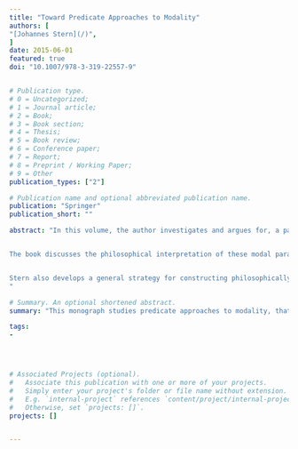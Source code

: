 ```yaml
---
title: "Toward Predicate Approaches to Modality"
authors: [
"[Johannes Stern](/)",
]
date: 2015-06-01
featured: true
doi: "10.1007/978-3-319-22557-9"


# Publication type.
# 0 = Uncategorized;
# 1 = Journal article;
# 2 = Book;
# 3 = Book section;
# 4 = Thesis;
# 5 = Book review;
# 6 = Conference paper;
# 7 = Report;
# 8 = Preprint / Working Paper;
# 9 = Other
publication_types: ["2"]

# Publication name and optional abbreviated publication name.
publication: "Springer"
publication_short: ""

abstract: "In this volume, the author investigates and argues for, a particular answer to the question: What is the right way to logically analyze modalities from natural language within formal languages? The answer is: by formalizing modal expressions in terms of predicates. But, as in the case of truth, the most intuitive modal principles lead to paradox once the modal notions are conceived as predicates.


The book discusses the philosophical interpretation of these modal paradoxes and argues that any satisfactory approach to modality will have to face the paradoxes independently of the grammatical category of the modal notion. By systematizing modal principles with respect to their joint consistency and inconsistency, Stern provides an overview of the options and limitations of the predicate approach to modality that may serve as a useful starting point for future work on predicate approaches to modality.


Stern also develops a general strategy for constructing philosophically attractive theories of modal notions conceived as predicates. The idea is to characterize the modal predicate by appeal to its interaction with the truth predicate. This strategy is put to use by developing the modal theories Modal Friedman-Sheard and Modal Kripke-Feferman.
"

# Summary. An optional shortened abstract.
summary: "This monograph studies predicate approaches to modality, that is, it discusses and explores the view according to which modal notions are best conceived as predicates applicable to names of sentences or propositions."

tags:
-




# Associated Projects (optional).
#   Associate this publication with one or more of your projects.
#   Simply enter your project's folder or file name without extension.
#   E.g. `internal-project` references `content/project/internal-project/index.md`.
#   Otherwise, set `projects: []`.
projects: []


---
```

